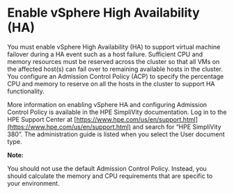# Enable vSphere High Availability (HA)

You must enable vSphere High Availability \(HA\) to support virtual machine failover during a HA event such as a host failure. Sufficient CPU and memory resources must be reserved across the cluster so that all VMs on the affected host\(s\) can fail over to remaining available hosts in the cluster. You configure an Admission Control Policy \(ACP\) to specify the percentage CPU and memory to reserve on all the hosts in the cluster to support HA functionality.

More information on enabling vSphere HA and configuring Admission Control Policy is available in the HPE SimpliVity documentation. Log in to the HPE Support Center at [https://www.hpe.com/us/en/support.html](https://www.hpe.com/us/en/support.html) and search for “HPE SimpliVity 380”. The administration guide is listed when you select the User document type.

**Note:** 

You should not use the default Admission Control Policy. Instead, you should calculate the memory and CPU requirements that are specific to your environment.
